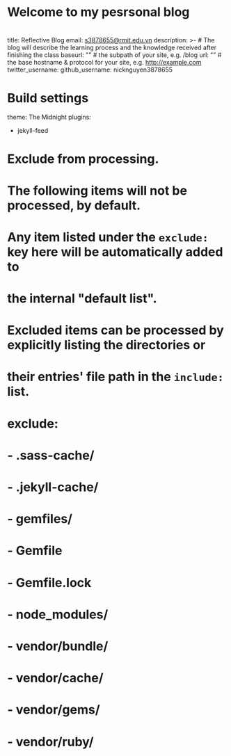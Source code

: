 # Welcome to my pesrsonal blog
#
#
#
#

#
# 

title: Reflective Blog
email: s3878655@rmit.edu.vn
description: >- # The blog will describe the learning process and the knowledge received after finishing the class
baseurl: "" # the subpath of your site, e.g. /blog
url: "" # the base hostname & protocol for your site, e.g. http://example.com
twitter_username: 
github_username:  nicknguyen3878655

# Build settings
theme: The Midnight 
plugins:
  - jekyll-feed

# Exclude from processing.
# The following items will not be processed, by default.
# Any item listed under the `exclude:` key here will be automatically added to
# the internal "default list".
#
# Excluded items can be processed by explicitly listing the directories or
# their entries' file path in the `include:` list.
#
# exclude:
#   - .sass-cache/
#   - .jekyll-cache/
#   - gemfiles/
#   - Gemfile
#   - Gemfile.lock
#   - node_modules/
#   - vendor/bundle/
#   - vendor/cache/
#   - vendor/gems/
#   - vendor/ruby/
